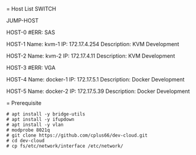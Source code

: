 = Host List
SWITCH

JUMP-HOST

HOST-0
  #ERR: SAS

HOST-1
  Name: kvm-1
  IP: 172.17.4.254
  Description: KVM Development

HOST-2
  Name: kvm-2
  IP: 172.17.4.11
  Description: KVM Development

HOST-3
  #ERR: VGA

HOST-4
  Name: docker-1
  IP: 172.17.5.1 
  Description: Docker Development

HOST-5
  Name: docker-2
  IP: 172.17.5.39
  Description: Docker Development


= Prerequisite
```
# apt install -y bridge-utils
# apt install -y ifupdown
# apt install -y vlan
# modprobe 8021q
# git clone https://github.com/cplus66/dev-cloud.git
# cd dev-cloud
# cp fs/etc/network/interface /etc/network/
```
